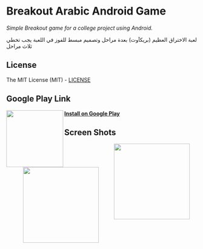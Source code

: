 # Breakout Arabic Android Game

*Simple Breakout game for a college project using Android.*

لعبة الاختراق العظيم (بريكآوت) بعدة مراحل  وتصميم مبسط
للفوز في اللعبة يجب تخطي ثلاث مراحل

## License

The MIT License (MIT) - [LICENSE](https://github.com/kazaky/Breakout-Android-Game/blob/master/LICENSE.md)

## Google Play Link

*<img src="https://lh3.googleusercontent.com/_PNvG-KblQTKmvPvsLZ6njdBvn0y_ED4USDTel8r2lMHSEa-36fRLOY61iKYcS2J79c=w300-rw" width="150" height="150" align="left" >*

**[Install on Google Play](https://play.google.com/store/apps/details?id=com.kazaky.breakout)**


## Screen Shots

<img src="https://lh3.googleusercontent.com/iOb1TWGvhfSN3B_g3zmin5DTfLNJCRbnwbHVctxxDz98B_hmKVo5cB9LgFSGcosUknnO=h900-rw" width="200" align="right" hspace="20">
<img src="https://lh3.googleusercontent.com/XnpEwW-76TbOqsHLVIKCmItfSFT2PAE2_kqQ9om50ciX-jBsyYLBXIkJTlm5qpSWQ-Y=h310-rw" width="200" align="right" hspace="20">

